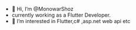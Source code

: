 - 👋 Hi, I’m @MonowarShoz
- currently working as a Flutter Developer.
- 👀 I’m interested in Flutter,c# ,asp.net web api etc



<!---
MonowarShoz/MonowarShoz is a ✨ special ✨ repository because its `README.md` (this file) appears on your GitHub profile.
You can click the Preview link to take a look at your changes.
--->
